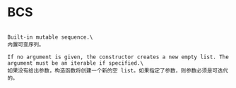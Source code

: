# BCS

```{method} ansys.mapdl.core.plotting.BCS = ['TEMP', 'UX', 'UY', 'UZ', 'VOLT', 'HEAT', 'FX', 'FY', 'FZ', 'AMPS', 'CHRGS', 'CSGZ']

Built-in mutable sequence.\
内置可变序列。

If no argument is given, the constructor creates a new empty list. The argument must be an iterable if specified.\
如果没有给出参数，构造函数将创建一个新的空 list。如果指定了参数，则参数必须是可迭代的。


```